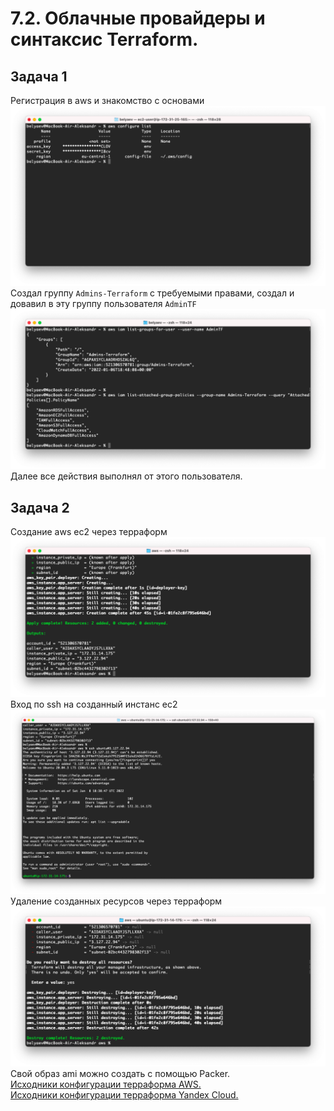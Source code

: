 # 7.2. Облачные провайдеры и синтаксис Terraform.  

## Задача 1  

   Регистрация в aws и знакомство с основами  
   ![](img/aws_conf.png)  
   Создал группу `Admins-Terraform` с требуемыми правами, создал и довавил в эту группу пользователя `AdminTF`  
   ![](img/aws_list.png)  
   Далее все действия выполнял от этого пользователя.  
   
## Задача 2  

   Создание aws ec2 через терраформ  
   ![](img/aws_apply.png)  
   Вход по ssh на созданный инстанс ec2  
   ![](img/aws_login.png)  
   Удаление созданных ресурсов через терраформ  
   ![](img/aws_destroy.png)  
   Свой образ ami можно создать с помощью Packer.  
   [Исходники конфигурации терраформа AWS.](https://github.com/belas80/devops-netology/tree/main/homeworks/07-terraform-02-syntax/src/terraform/aws)  
   [Исходники конфигурации терраформа Yandex Cloud.](https://github.com/belas80/devops-netology/tree/main/homeworks/07-terraform-02-syntax/src/terraform/yc)